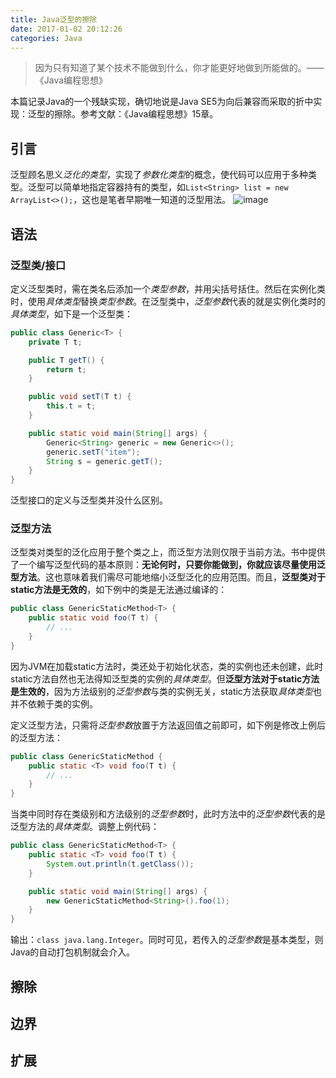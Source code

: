 ```yaml
---
title: Java泛型的擦除
date: 2017-01-02 20:12:26
categories: Java
---
```

<blockquote class="blockquote-center">因为只有知道了某个技术不能做到什么，你才能更好地做到所能做的。——《Java编程思想》</blockquote>

本篇记录Java的一个残缺实现，确切地说是Java SE5为向后兼容而采取的折中实现：泛型的擦除。<!-- more -->参考文献：《Java编程思想》15章。

## 引言
泛型顾名思义*泛化的类型*，实现了*参数化类型*的概念，使代码可以应用于多种类型。泛型可以简单地指定容器持有的类型，如`List<String> list = new ArrayList<>();`，这也是笔者早期唯一知道的泛型用法。
![image](http://ogvr8n3tg.bkt.clouddn.com/Java%E6%B3%9B%E5%9E%8B%E7%9A%84%E6%93%A6%E9%99%A4/1.png)

## 语法

### 泛型类/接口
定义泛型类时，需在类名后添加一个*类型参数*，并用尖括号括住。然后在实例化类时，使用*具体类型*替换*类型参数*。在泛型类中，*泛型参数*代表的就是实例化类时的*具体类型*，如下是一个泛型类：
```java
public class Generic<T> {
    private T t;

    public T getT() {
        return t;
    }

    public void setT(T t) {
        this.t = t;
    }

    public static void main(String[] args) {
        Generic<String> generic = new Generic<>();
        generic.setT("item");
        String s = generic.getT();
    }
}
```
泛型接口的定义与泛型类并没什么区别。

### 泛型方法
泛型类对类型的泛化应用于整个类之上，而泛型方法则仅限于当前方法。书中提供了一个编写泛型代码的基本原则：**无论何时，只要你能做到，你就应该尽量使用泛型方法**。这也意味着我们需尽可能地缩小泛型泛化的应用范围。而且，**泛型类对于static方法是无效的**，如下例中的类是无法通过编译的：
```java
public class GenericStaticMethod<T> {
    public static void foo(T t) {
        // ...
    }
}
```
因为JVM在加载static方法时，类还处于初始化状态，类的实例也还未创建，此时static方法自然也无法得知泛型类的实例的*具体类型*。但**泛型方法对于static方法是生效的**，因为方法级别的*泛型参数*与类的实例无关，static方法获取*具体类型*也并不依赖于类的实例。

定义泛型方法，只需将*泛型参数*放置于方法返回值之前即可，如下例是修改上例后的泛型方法：
```java
public class GenericStaticMethod {
    public static <T> void foo(T t) {
        // ...
    }
}
```
当类中同时存在类级别和方法级别的*泛型参数*时，此时方法中的*泛型参数*代表的是泛型方法的*具体类型*。调整上例代码：
```java
public class GenericStaticMethod<T> {
    public static <T> void foo(T t) {
        System.out.println(t.getClass());
    }

    public static void main(String[] args) {
        new GenericStaticMethod<String>().foo(1);
    }
}
```
输出：`class java.lang.Integer`。同时可见，若传入的*泛型参数*是基本类型，则Java的自动打包机制就会介入。

## 擦除

## 边界

## 扩展

